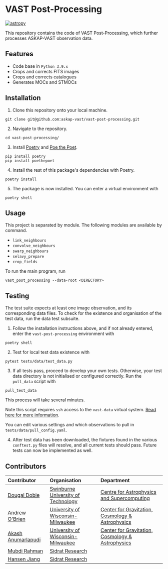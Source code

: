 # VAST Post-Processing

[![astropy](http://img.shields.io/badge/powered%20by-AstroPy-orange.svg?style=flat)](http://www.astropy.org/)

This repository contains the code of VAST Post-Processing, which further
processes ASKAP-VAST observation data.

## Features

* Code base in `Python 3.9.x`
* Crops and corrects FITS images
* Crops and corrects catalogues
* Generates MOCs and STMOCs

## Installation
1. Clone this repository onto your local machine. 
```
git clone git@github.com:askap-vast/vast-post-processing.git
```
2. Navigate to the repository. 
```
cd vast-post-processing/
```
3. Install [Poetry](https://python-poetry.org/) and [Poe the
   Poet](https://poethepoet.natn.io/).
```
pip install poetry
pip install poethepoet
```
4. Install the rest of this package's dependencies with Poetry.
```
poetry install
```
5. The package is now installed. You can enter a virtual environment with 
```
poetry shell
```

## Usage
This project is separated by module. The following modules are available by
command. 
- `link_neighbours`
- `convolve_neighbours`
- `swarp_neighbours`
- `selavy_prepare`
- `crop_fields`

To run the main program, run
```
vast_post_processing --data-root <DIRECTORY>
```

## Testing
The test suite expects at least one image observation, and its corresponding
data files. To check for the existence and organisation of the test data, run
the data test subsuite. 

1. Follow the installation instructions above, and if not already entered, enter
   the `vast-post-processing` environment with 
```
poetry shell
```
2. Test for local test data existence with 
```
pytest tests/data/test_data.py
```
3. If all tests pass, proceed to develop your own tests. Otherwise, your test
data directory is not initialised or configured correctly. Run the
`pull_data` script with 
```
pull_test_data
```
This process will take several minutes. 

Note this script requires `ssh` access to the `vast-data` virtual system. [Read
here for more
information](https://github.com/askap-vast/vast-project/wiki/Nimbus:-SSH-&-Downloading-Data). 

You can edit various settings and which observations to pull in
`tests/data/pull_config.yaml`.

4. After test data has been downloaded, the fixtures found in the various
`conftest.py` files will resolve, and all current tests should pass. Future
tests can now be implemented as well.

## Contributors

|Contributor|Organisation|Department|
|:---|:---|:---|
|[Dougal Dobie](https://github.com/ddobie)|[Swinburne University of Technology](https://www.swinburne.edu.au/research/our-research/access-our-research/find-a-researcher-or-supervisor/researcher-profile/?id=ddobie)|[Centre for Astrophysics and Supercomputing](https://www.swinburne.edu.au/research/centres-groups-clinics/centre-for-astrophysics-supercomputing/)|
|[Andrew O'Brien](https://github.com/marxide)|[University of Wisconsin-Milwaukee](https://uwm.edu/physics/people/obrien-andrew/)|[Center for Gravitation, Cosmology & Astrophysics](https://cgca.uwm.edu/people.html)|
|[Akash Anumarlapudi](https://github.com/AkashA98)|[University of Wisconsin-Milwaukee](https://uwm.edu/physics/people/anumarlapudi-akash/)|[Center for Gravitation, Cosmology & Astrophysics](https://cgca.uwm.edu/people.html)|
|[Mubdi Rahman](https://github.com/mubdi)|[Sidrat Research](https://sidratresearch.com/whoarewe.html)||
|[Hansen Jiang](https://github.com/hansenjiang)|[Sidrat Research](https://sidratresearch.com/whoarewe.html)||


<!-- ## Acknowledgements

The VAST Post-Processing development was supported by:

* Someone -->
